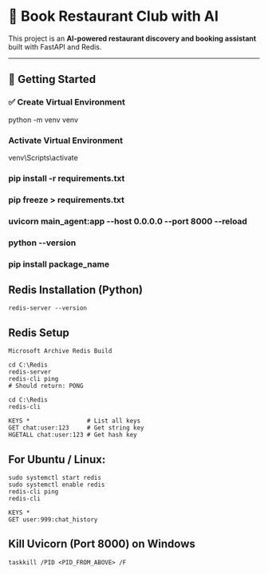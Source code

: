 # 📘 Book Restaurant Club with AI

This project is an **AI-powered restaurant discovery and booking assistant** built with FastAPI and Redis.

---

## 🚀 Getting Started

### ✅ Create Virtual Environment


python -m venv venv 

### Activate Virtual Environment

venv\Scripts\activate

### pip install -r requirements.txt
### pip freeze > requirements.txt

### uvicorn main_agent:app --host 0.0.0.0 --port 8000 --reload
 ### python --version
 ### pip install package_name

## Redis Installation (Python)
``` pip install redis
redis-server --version
```

## Redis Setup
``` Download Redis for Windows:
Microsoft Archive Redis Build

cd C:\Redis
redis-server
redis-cli ping
# Should return: PONG

cd C:\Redis
redis-cli

KEYS *                # List all keys
GET chat:user:123     # Get string key
HGETALL chat:user:123 # Get hash key
```
##  For Ubuntu / Linux:

``` sudo apt install redis-server
sudo systemctl start redis
sudo systemctl enable redis
redis-cli ping
redis-cli

KEYS *
GET user:999:chat_history
```
## Kill Uvicorn (Port 8000) on Windows

```netstat -ano | findstr :8000
taskkill /PID <PID_FROM_ABOVE> /F
```
